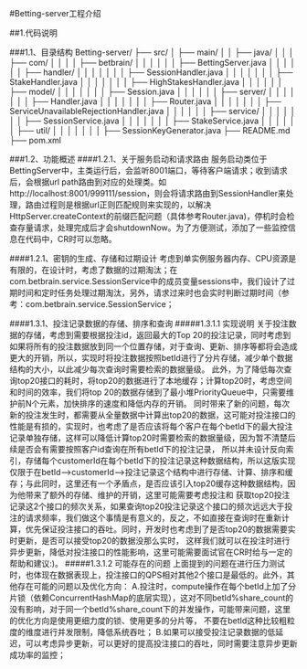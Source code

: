 #Betting-server工程介绍

##1.代码说明

###1.1、目录结构
Betting-server/
├── src/
│   ├── main/
│   │   ├── java/
│   │   │   ├── com/
│   │   │   │   ├── betbrain/
│   │   │   │   │   │   ├── BettingServer.java
│   │   │   │   │   │   ├── handler/
│   │   │   │   │   │   │   ├── SessionHandler.java
│   │   │   │   │   │   │   ├── StakeHandler.java
│   │   │   │   │   │   │   ├── HighStakesHandler.java
│   │   │   │   │   │   ├── model/
│   │   │   │   │   │   │   ├── Session.java
│   │   │   │   │   │   ├── server/
│   │   │   │   │   │   │   ├── Handler.java
│   │   │   │   │   │   │   ├── Router.java
│   │   │   │   │   │   │   ├── ServiceUnavailableRejectionHandler.java
│   │   │   │   │   │   ├── service/
│   │   │   │   │   │   │   ├── SessionService.java
│   │   │   │   │   │   │   ├── StakeService.java
│   │   │   │   │   │   ├── util/
│   │   │   │   │   │   │   ├── SessionKeyGenerator.java
├── README.md
├── pom.xml

###1.2、功能概述
####1.2.1、关于服务启动和请求路由
服务启动类位于BettingServer中，主类运行后，会监听8001端口，等待客户端请求；收到请求后，会根据url path路由到对应的处理类。如http://localhost:8001/999111/session，则会将请求路由到SessionHandler来处理，路由过程则是根据url正则匹配规则来实现的，以解决
HttpServer.createContext的前缀匹配问题（具体参考Router.java)，停机时会检查存量请求，处理完成后才会shutdownNow。为了方便测试，添加了一些监控信息在代码中，CR时可以忽略。

####1.2.1、密钥的生成、存储和过期设计
考虑到单实例服务器内存、CPU资源是有限的，在设计时，考虑了数据的过期淘汰；在com.betbrain.service.SessionService中的成员变量sessions中，我们设计了过期时间和定时任务处理过期淘汰，另外，请求过来时也会实时判断过期时间（参考：com.betbrain.service.SessionService；

####1.3.1、投注记录数据的存储、排序和查询
#####1.3.1.1 实现说明
关于投注数据的存储，考虑到需要根据投注id，返回最大的Top 20的投注记录，同时考虑到如果将所有的投注数据放到同一个位置存储，对于查询、更新、排序等都将会造成更大的开销，所以，实现时将投注数据按照betId进行了分片存储，减少单个数据结构的大小，以此减少每次查询时需要检索的数据量级。
此外，为了降低每次查询top20接口的耗时，将top20的数据进行了本地缓存；计算top20时，考虑空间和时间的效率，我们将top 20的数据存储到了最小堆PriorityQueue中，只需要维护前N个元素，加快排序的速度和降低内存的开销。
同时带来了新的问题，每次新的投注发生时，都需要从全量数据中计算出top20的数据，这可能对投注接口的性能是有损的，实现时，也考虑了是否应该将每个客户在每个betId下的最大投注记录单独存储，这样可以降低计算top20时需要检索的数据量级，因为暂不清楚后续是否会有需要按照客户id查询在所有betId下的投注记录，
所以并未设计反向索引，存储每个customerId在每个betId下的投注记录这种数据结构，所以这版实现仅限于在betId-->customerId-->投注记录这个结构中进行存储、计算、排序和缓存；与此同时，这里还有一个矛盾点，是否应该引入top20缓存这种数据结构，因为他带来了额外的存储、维护的开销，这里可能需要考虑投注和
获取top20投注记录这2个接口的频次关系，如果查询top20投注记录这个接口的频次远远大于投注的请求频率，我们做这个事情是有意义的，反之，不如直接在查询时在重新计算，优先保证投注接口的吞吐。同时，开发时也考虑到了是否top20的数据需要实时更新，是否可以接受top20的数据没那么实时，
这样我们就可以在投注时进行异步更新，降低对投注接口的性能影响，这里可能需要面试官在CR时给与一定的帮助和建议:)。
#####1.3.1.2 可能存在的问题
上面提到的问题在进行压力测试时，也体现在数据表现上，投注接口的QPS相对其他2个接口是最低的。此外，其他存在可能的问题以及优化方向：
A.投注时，compute操作在每个betId上加了分片锁（依赖ConcurrentHashMap的底层实现），这对不同betId%share_count的没有影响，对于同一个betId%share_count下的并发操作，可能带来问题，这里的优化方向是使用更细力度的锁、使用更多的分片等，
不要在betId这种比较粗粒度的维度进行并发限制，降低系统吞吐；
B.如果可以接受投注记录数据的低延迟，可以考虑异步更新，可以更好的提高投注接口的吞吐，同时需要注意异步更新成功率的监控；

